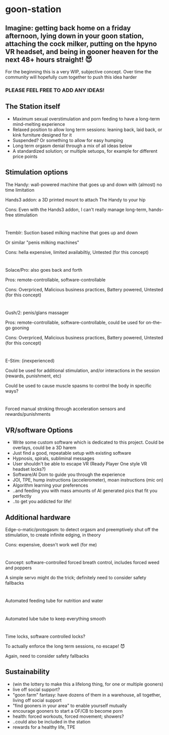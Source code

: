# goon-station
## Imagine: getting back home on a friday afternoon, lying down in your goon station, attaching the cock milker, putting on the hpyno VR headset, and being in gooner heaven for the next 48+ hours straight! 😈

For the beginning this is a very WIP, subjective concept. Over time the community will hopefully cum together to push this idea harder

### PLEASE FEEL FREE TO ADD ANY IDEAS!

## The Station itself

- Maximum sexual overstimulation and porn feeding to have a long-term mind-melting experience
- Relaxed position to allow long term sessions: leaning back, laid back, or kink furniture designed for it
- Suspended? Or something to allow for easy humping
- Long term orgasm denial through a mix of all ideas below
- A standardized solution; or multiple setuops, for example for different price points


## Stimulation options

The Handy: wall-powered machine that goes up and down with (almost) no time limitation

Hands3 addon: a 3D printed mount to attach The Handy to your hip

Cons: Even with the Hands3 addon, I can't really manage long-term, hands-free stimulation
#

Tremblr: Suction based milking machine that goes up and down

Or similar "penis milking machines"

Cons: hella expensive, limited availabiltiy, Untested (for this concept)
#

Solace/Pro: also goes back and forth

Pros: remote-controllable, software-controllable

Cons: Overpriced, Malicious business practices, Battery powered, Untested (for this concept)
#

Gush/2: penis/glans massager

Pros: remote-controllable, software-controllable, could be used for on-the-go gooning

Cons: Overpriced, Malicious business practices, Battery powered, Untested (for this concept)
#

E-Stim: (inexperienced)

Could be used for additional stimulation, and/or interactions in the session (rewards, punishment, etc)

Could be used to cause muscle spasms to control the body in specific ways?
#

Forced manual stroking through acceleration sensors and rewards/punishments


## VR/software Options

- Write some custom software which is dedicated to this project. Could be overlays, could be a 3D harem
- Just find a good, repeatable setup with existing software
- Hypnosis, spirals, subliminal messages
- User shouldn't be able to escape VR (Ready Player One style VR headset locks?)
- Software/AI Dom to guide you through the experience
- JOI, TPE, hump instructions (accelerometer), moan instructions (mic on)
- Algorithm learning your preferences
- ..and feeding you with mass amounts of AI generated pics that fit you perfectly
- ..to get you addicted for life!


## Additional hardware

Edge-o-matic/protogasm: to detect orgasm and preemptively shut off the stimulation, to create infinite edging, in theory

Cons: expensive, doesn't work well (for me)
#

Concept: software-controlled forced breath control, includes forced weed and poppers

A simple servo might do the trick; definitely need to consider safety fallbacks
#

Automated feeding tube for nutrition and water
#

Automated lube tube to keep everything smooth
#

Time locks, software controlled locks?

To actually enforce the long term sessions, no escape! 😈

Again, need to consider safety fallbacks


## Sustainability

- (win the lottery to make this a lifelong thing, for one or multiple gooners)
- live off social support?
- "goon farm" fantasy: have dozens of them in a warehouse, all together, living off social support
- "find gooners in your area" to enable yourself mutually
- encourage gooners to start a OF/CB to become porn
- health: forced workouts, forced movement; showers?
- ..could also be included in the station
- rewards for a healthy life, TPE
